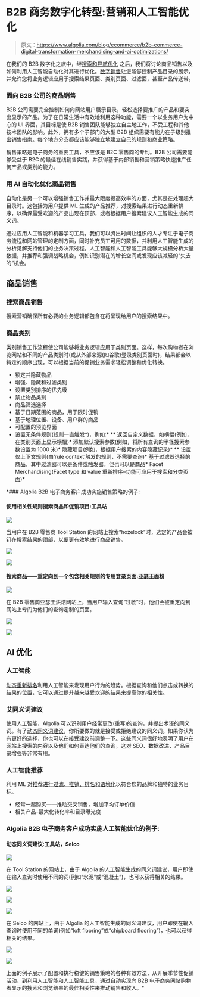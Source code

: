 # B2B 商务数字化转型:营销和人工智能优化

> 原文：<https://www.algolia.com/blog/ecommerce/b2b-commerce-digital-transformation-merchandising-and-ai-optimizations/>

在我们的 B2B 数字化之旅中，继[搜索和导航优化](https://www.algolia.com/blog/ecommerce/b2b-commerce-digital-transformation-search-filtering-sorting-and-navigation/) 之后，我们将讨论商品销售以及如何利用人工智能自动化对其进行优化。[数字销售](https://www.algolia.com/industries-and-solutions/ecommerce/digital-merchandising/)让您能够控制产品目录的展示，并允许您将业务逻辑应用于搜索结果页面、类别页面、过滤面，甚至产品传送带。

### [](#merchandising-for-b2b-companies)面向 B2B 公司的商品销售

B2B 公司需要完全控制如何向网站用户展示目录，轻松选择要推广的产品和要突出显示的产品。为了在日常生活中有效地利用这种功能，需要一个以业务用户为中心的 UI 界面，其目标是使 B2B 销售团队能够独立自主地工作，不受工程和其他技术团队的影响。此外，拥有多个子部门的大型 B2B 组织需要有能力在子级别推出销售指南。每个地方分支都应该能够独立地建立自己的规则和商业策略。

销售策略是电子商务的重要工具，不应该是 B2C 零售商的专利。B2B 公司需要能够受益于 B2C 的最佳在线销售实践，并获得基于内部销售和营销策略快速推广任何产品或类别的能力。

### [](#optimize-merchandising-with-ai-automation)用 AI 自动化优化商品销售

自动化是另一个可以增强销售工作并最大限度提高效率的方面，尤其是在处理超大目录时。这包括为用户提供 ML 生成的产品推荐，对搜索结果进行动态重新排序，以确保最受欢迎的产品出现在顶部，或者根据用户搜索建议人工智能生成的同义词。

通过应用人工智能和机器学习工具，我们可以腾出时间让组织的人才专注于电子商务流程和网站管理的定制方面，同时补充员工可用的数据，并利用人工智能生成的分析见解支持他们的业务决策过程。人工智能和人工智能工具能够大规模分析大量数据，并推荐和强调战略机会，例如识别潜在的增长空间或发现应该减轻的“失去的”机会。

## [](#merchandising)商品销售

### [](#search-merchandising)**搜索商品销售**

搜索营销确保所有必要的业务逻辑都包含在将呈现给用户的搜索结果中。

### [](#category-merchandising)**商品类别**

类别销售工作流程使公司能够将业务逻辑应用于类别页面。这样，每次购物者在浏览网站和不同的产品类别时(或从外部来源(如谷歌)登录类别页面时)，结果都会以特定的顺序出现，可以根据当前的促销业务需求轻松调整和优化转换。

*   锁定并隐藏物品
*   增强、隐藏和过滤类别
*   设置类别排序的优先级
*   禁止物品类别
*   商品筛选选择
*   基于日期范围的商品，用于限时促销
*   基于地理位置、设备、用户群的商品
*   可配置的预览界面
*   设置无条件规则(规则一直触发*)，例如:*
    **   返回自定义数据，如横幅(例如，在类别页面上显示横幅)*   添加默认搜索参数(例如，将所有查询的半径搜索参数设置为 1000 米)*   隐藏项目(例如，根据用户搜索的内容隐藏记录)*
**   设置仅上下文规则(由‘rule context’触发的规则，不需要查询)*   基于过滤器选择的商品，其中过滤器可以是条件或触发器，但也可以是商品*   Facet Merchandising(Facet type 和 value 重新排序–功能可应用于搜索和分类页面)*

 *### [](#examples-of-algolia-b2b-ecommerce-customers-successfully-implementing-merchandising-strategies)Algolia B2B 电子商务客户成功实施销售策略的例子:

#### 使用相关性规则搜索商品和促销项目:工具站

![](img/b5fd9870bf16b1136afbd1bb610b664c.png)

当用户在 B2B 零售商 Tool Station 的网站上搜索“hozelock”时，选定的产品会被钉在搜索结果的顶部，以便更有效地进行商品销售。

[![](img/b04adcad6e5da1a942f94e9b1fdf9810.png)](https://www.algolia.com/doc/guides/managing-results/rules/rules-overview/)

[![](img/714f4d70fdf0626dfe8f77dfd88813af.png)](https://www.algolia.com/search-inspiration-library/search-merchandising-relevance-rules-b2b-retailer-tool-station)

#### 搜索商品——重定向到一个包含相关规则的专用登录页面:亚瑟王面粉

![](img/7378e4587c3223c12e54ecfa0ce71fcb.png)

在 B2B 零售商亚瑟王烘焙网站上，当用户输入查询“过敏”时，他们会被重定向到网站上专门为他们的查询定制的页面。

[![](img/b04adcad6e5da1a942f94e9b1fdf9810.png)](https://www.algolia.com/doc/guides/building-search-ui/ui-and-ux-patterns/redirects/js/)

[![](img/714f4d70fdf0626dfe8f77dfd88813af.png)](https://www.algolia.com/search-inspiration-library/search-merchandising-relevance-rules-b2b-retailer-tool-station)

## [](#ai-optimizations)AI 优化

### [](#ai-re-ranking)人工智能

[动态重新排名](https://www.algolia.com/products/ai-search/dynamic-reranking/)利用人工智能来发现用户行为的趋势。根据查询和他们点击或转换的结果的位置，它可以通过提升越来越受欢迎的结果来提高你的相关性。

### [](#ai-synonyms-suggestions)艾同义词建议

使用人工智能，Algolia 可以识别用户经常更改(重写)的查询，并提出术语的同义词。有了[动态同义词建议](https://www.algolia.com/products/ai-search/dynamic-synonym-suggestions/)，你所要做的就是接受或拒绝建议的同义词。如果你认为有更好的选择，你也可以在接受建议前调整一下。这些同义词很好地表明了用户在网站上搜索的内容以及他们如何表达他们的查询，这对 SEO、数据改进、产品目录增强等非常有用。

### [](#ai-powered-recommendations)人工智能推荐

利用 ML 对[推荐进行过滤、推销、排名和语境化](https://www.algolia.com/products/recommendations/)以符合您的品牌和独特的业务目标。

*   经常一起购买——推动交叉销售，增加平均订单价值
*   相关产品–最大化转化率和目录曝光度

### [](#examples-of-algolia-b2b-ecommerce-customers-successfully-implementing-ai-optimizations)Algolia B2B 电子商务客户成功实施人工智能优化的例子:

#### 动态同义词建议:工具站，Selco

![](img/645f02399d94dfce9a178dcab1218400.png)

在 Tool Station 的网站上，由于 Algolia 的人工智能生成的同义词建议，用户即使在输入查询时使用不同的词(例如“水泥”或“混凝土”)，也可以获得相关的结果。

[![](img/b04adcad6e5da1a942f94e9b1fdf9810.png)](https://www.algolia.com/doc/guides/algolia-ai/dynamic-synonym-suggestions/)

[![](img/714f4d70fdf0626dfe8f77dfd88813af.png)](https://www.algolia.com/search-inspiration-library/algolia-ai-dynamic-synonyms-suggestions-b2b-retailer-tools-station)

![](img/f0528397e1c58fabdd12dbe0f3f20b77.png)

在 Selco 的网站上，由于 Algolia 的人工智能生成的同义词建议，用户即使在输入查询时使用不同的单词(例如“loft flooring”或“chipboard flooring”)，也可以获得相关的结果。

[![](img/b04adcad6e5da1a942f94e9b1fdf9810.png)](https://www.algolia.com/doc/guides/algolia-ai/dynamic-synonym-suggestions/)

[![](img/714f4d70fdf0626dfe8f77dfd88813af.png)](https://www.algolia.com/search-inspiration-library/algolia-ai-dynamic-synonyms-suggestions-b2b-retailer-selco)

上面的例子展示了配置和执行稳健的销售策略的各种有效方法，从开展季节性促销活动，到利用人工智能和人工智能工具，通过自动实现向 B2B 电子商务网站购物者显示的搜索和浏览结果的最佳相关性来推动销售和收入。*